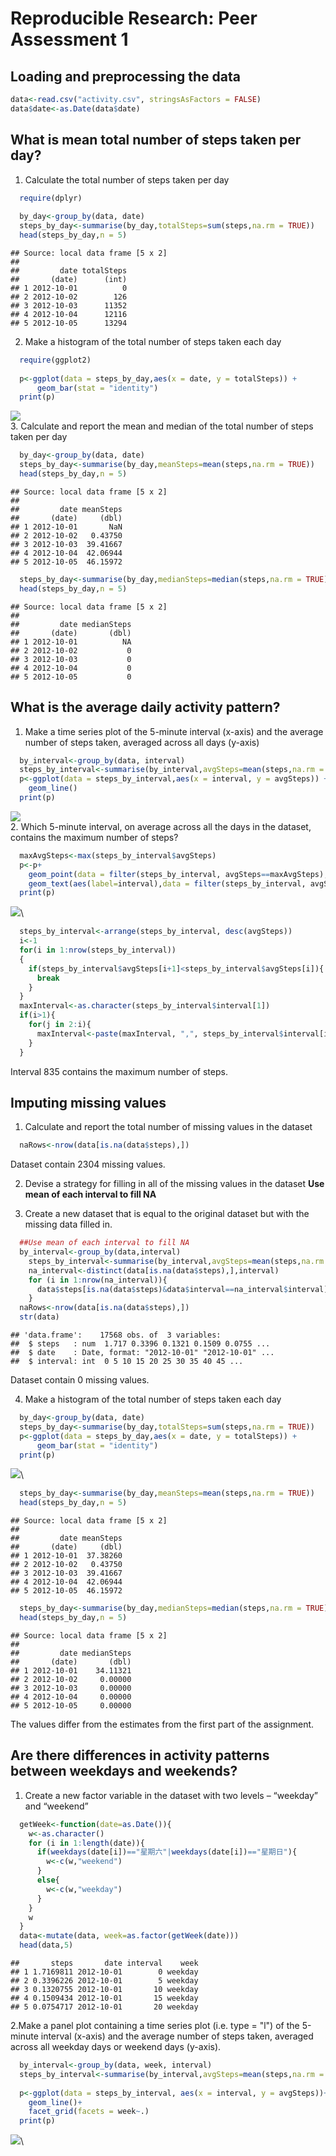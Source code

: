 # Reproducible Research: Peer Assessment 1

## Loading and preprocessing the data

```r
data<-read.csv("activity.csv", stringsAsFactors = FALSE)
data$date<-as.Date(data$date)
```


## What is mean total number of steps taken per day?
1. Calculate the total number of steps taken per day

```r
  require(dplyr)
  
  by_day<-group_by(data, date)
  steps_by_day<-summarise(by_day,totalSteps=sum(steps,na.rm = TRUE))
  head(steps_by_day,n = 5)
```

```
## Source: local data frame [5 x 2]
## 
##         date totalSteps
##       (date)      (int)
## 1 2012-10-01          0
## 2 2012-10-02        126
## 3 2012-10-03      11352
## 4 2012-10-04      12116
## 5 2012-10-05      13294
```
2. Make a histogram of the total number of steps taken each day

```r
  require(ggplot2)
  
  p<-ggplot(data = steps_by_day,aes(x = date, y = totalSteps)) +
      geom_bar(stat = "identity")
  print(p)
```

![](PA1_template_files/figure-html/q2_2-1.png)\
3. Calculate and report the mean and median of the total number of steps taken per day

```r
  by_day<-group_by(data, date)
  steps_by_day<-summarise(by_day,meanSteps=mean(steps,na.rm = TRUE))
  head(steps_by_day,n = 5)
```

```
## Source: local data frame [5 x 2]
## 
##         date meanSteps
##       (date)     (dbl)
## 1 2012-10-01       NaN
## 2 2012-10-02   0.43750
## 3 2012-10-03  39.41667
## 4 2012-10-04  42.06944
## 5 2012-10-05  46.15972
```

```r
  steps_by_day<-summarise(by_day,medianSteps=median(steps,na.rm = TRUE))
  head(steps_by_day,n = 5)
```

```
## Source: local data frame [5 x 2]
## 
##         date medianSteps
##       (date)       (dbl)
## 1 2012-10-01          NA
## 2 2012-10-02           0
## 3 2012-10-03           0
## 4 2012-10-04           0
## 5 2012-10-05           0
```


## What is the average daily activity pattern?
1. Make a time series plot of the 5-minute interval (x-axis) and the average number of steps taken, averaged across all days (y-axis)

```r
  by_interval<-group_by(data, interval)
  steps_by_interval<-summarise(by_interval,avgSteps=mean(steps,na.rm = TRUE))
  p<-ggplot(data = steps_by_interval,aes(x = interval, y = avgSteps)) +
    geom_line()
  print(p)
```

![](PA1_template_files/figure-html/q3_1-1.png)\
2. Which 5-minute interval, on average across all the days in the dataset, contains the maximum number of steps?

```r
  maxAvgSteps<-max(steps_by_interval$avgSteps)
  p<-p+
    geom_point(data = filter(steps_by_interval, avgSteps==maxAvgSteps),colour="red")+
    geom_text(aes(label=interval),data = filter(steps_by_interval, avgSteps==maxAvgSteps),nudge_y = 10)
  print(p)
```

![](PA1_template_files/figure-html/q3_2-1.png)\

```r
  steps_by_interval<-arrange(steps_by_interval, desc(avgSteps))
  i<-1
  for(i in 1:nrow(steps_by_interval))
  {
    if(steps_by_interval$avgSteps[i+1]<steps_by_interval$avgSteps[i]){
      break
    }
  }
  maxInterval<-as.character(steps_by_interval$interval[1])
  if(i>1){
    for(j in 2:i){
      maxInterval<-paste(maxInterval, ",", steps_by_interval$interval[i])
    }
  }
```
Interval 835 contains the maximum number of steps.

## Imputing missing values
1. Calculate and report the total number of missing values in the dataset 

```r
  naRows<-nrow(data[is.na(data$steps),])
```
Dataset contain 2304 missing values.

2. Devise a strategy for filling in all of the missing values in the dataset 
**Use mean of each interval to fill NA**

3. Create a new dataset that is equal to the original dataset but with the missing data filled in.

```r
  ##Use mean of each interval to fill NA
  by_interval<-group_by(data,interval)
    steps_by_interval<-summarise(by_interval,avgSteps=mean(steps,na.rm = TRUE))
    na_interval<-distinct(data[is.na(data$steps),],interval)
    for (i in 1:nrow(na_interval)){
      data$steps[is.na(data$steps)&data$interval==na_interval$interval]<-steps_by_interval$avgSteps[steps_by_interval$interval==na_interval$interval]
    }
  naRows<-nrow(data[is.na(data$steps),])
  str(data)
```

```
## 'data.frame':	17568 obs. of  3 variables:
##  $ steps   : num  1.717 0.3396 0.1321 0.1509 0.0755 ...
##  $ date    : Date, format: "2012-10-01" "2012-10-01" ...
##  $ interval: int  0 5 10 15 20 25 30 35 40 45 ...
```
Dataset contain 0 missing values.

4. Make a histogram of the total number of steps taken each day

```r
  by_day<-group_by(data, date)
  steps_by_day<-summarise(by_day,totalSteps=sum(steps,na.rm = TRUE))
  p<-ggplot(data = steps_by_day,aes(x = date, y = totalSteps)) +
      geom_bar(stat = "identity")
  print(p)
```

![](PA1_template_files/figure-html/q4_4-1.png)\

```r
  steps_by_day<-summarise(by_day,meanSteps=mean(steps,na.rm = TRUE))
  head(steps_by_day,n = 5)
```

```
## Source: local data frame [5 x 2]
## 
##         date meanSteps
##       (date)     (dbl)
## 1 2012-10-01  37.38260
## 2 2012-10-02   0.43750
## 3 2012-10-03  39.41667
## 4 2012-10-04  42.06944
## 5 2012-10-05  46.15972
```

```r
  steps_by_day<-summarise(by_day,medianSteps=median(steps,na.rm = TRUE))
  head(steps_by_day,n = 5)
```

```
## Source: local data frame [5 x 2]
## 
##         date medianSteps
##       (date)       (dbl)
## 1 2012-10-01    34.11321
## 2 2012-10-02     0.00000
## 3 2012-10-03     0.00000
## 4 2012-10-04     0.00000
## 5 2012-10-05     0.00000
```
The values differ from the estimates from the first part of the assignment.

## Are there differences in activity patterns between weekdays and weekends?
1. Create a new factor variable in the dataset with two levels – “weekday” and “weekend”

```r
  getWeek<-function(date=as.Date()){
    w<-as.character()
    for (i in 1:length(date)){
      if(weekdays(date[i])=="星期六"|weekdays(date[i])=="星期日"){
        w<-c(w,"weekend")
      }
      else{
        w<-c(w,"weekday")
      }
    }
    w
  }
  data<-mutate(data, week=as.factor(getWeek(date)))
  head(data,5)
```

```
##       steps       date interval    week
## 1 1.7169811 2012-10-01        0 weekday
## 2 0.3396226 2012-10-01        5 weekday
## 3 0.1320755 2012-10-01       10 weekday
## 4 0.1509434 2012-10-01       15 weekday
## 5 0.0754717 2012-10-01       20 weekday
```
2.Make a panel plot containing a time series plot (i.e. type = "l") of the 5-minute interval (x-axis) and the average number of steps taken, averaged across all weekday days or weekend days (y-axis).

```r
  by_interval<-group_by(data, week, interval)
  steps_by_interval<-summarise(by_interval,avgSteps=mean(steps,na.rm = TRUE))
  
  p<-ggplot(data = steps_by_interval, aes(x = interval, y = avgSteps))+
    geom_line()+
    facet_grid(facets = week~.)
  print(p)
```

![](PA1_template_files/figure-html/q5_2-1.png)\
